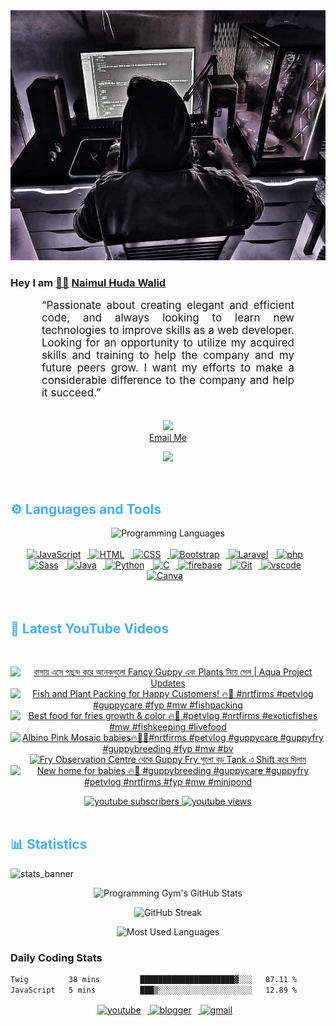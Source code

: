 <!-- ![github_cover_banner](https://www.digitalsolutionservices.com/img/services/web%20development.gif)-->

<div align="center" style="display:block;">
    <img height="400px" width="100%" alt="github cover banner" src="https://raw.githubusercontent.com/NaimulHudaWalid/NaimulHudaWalid/main/272276268_3114779035434264_920860974401480824_n.jpg"/> 
</div>

### Hey I am [👨🏻‍][facebook] [Naimul Huda Walid][youtube]



<p align:"center" style="text-align: justify; margin: 0 50px; font-size: 17px;" >
   “Passionate about creating elegant and efficient code, and always looking to learn new technologies to improve skills as a web developer. Looking for an opportunity to utilize my acquired skills and training to help the company and my future peers grow. I want my efforts to make a considerable difference to the company and help it succeed.”
<br>
<br>
<div align="center">

![](https://visitor-badge.glitch.me/badge?page_id=NaimulHudaWalid)
    <br />
[Email Me](mailto:dev.naimulhuda@gmail.com)
</div>
</p>
<!-- Typing SVG by DenverCoder1 - https://github.com/DenverCoder1/readme-typing-svg -->
<p align="center">
<!--   <a href="https://github.com/DenverCoder1/readme-typing-svg"> -->
    <img src="https://readme-typing-svg.herokuapp.com?color=E22FE4&width=380&height=45&lines=Open-Source+Enthusiast;Learning+In+Public;Empowering+Others;Nice+To+Meet+You+...&center=true"></a>

</p>
<br>
<!-- Languages and Tools -->

<h2 style="color: #44AEFB">⚙️ Languages and Tools</h2>
<div align="center" style="display:block;">
    <img width="100px" alt="Programming Languages" src="https://user-images.githubusercontent.com/78341798/194531121-47b0119a-ce00-439d-b586-125f86acb098.png"/> 
</div>
<br>   
<!-- Icons Resources -->
<!-- https://devicon.dev/ -->
<!-- https://cdn.jsdelivr.net/npm/simple-icons@v3/icons/ -->
<div align="center">
  <a href="https://developer.mozilla.org/en-US/docs/Web/JavaScript" target="_blank" rel="noreferrer">
      <img  alt="JavaScript" height="50px" style="padding-right:10px;" src="https://cdn.jsdelivr.net/gh/devicons/devicon/icons/javascript/javascript-plain.svg"/>
  </a>
  
 
  <a href="https://developer.mozilla.org/en-US/docs/Web/HTML" target="_blank" rel="noreferrer">
      <img  alt="HTML" height="50px" style="padding-right:10px;" src="https://cdn.jsdelivr.net/gh/devicons/devicon/icons/html5/html5-original.svg"/>
  </a>
  <a href="https://developer.mozilla.org/en-US/docs/Web/CSS" target="_blank" rel="noreferrer">
      <img  alt="CSS" height="50px" style="padding-right:10px;" src="https://cdn.jsdelivr.net/gh/devicons/devicon/icons/css3/css3-original.svg"/>
  </a>
  <a href="https://getbootstrap.com/" target="_blank" rel="noreferrer">
      <img  alt="Bootstrap" height="50px" style="padding-right:10px;" src="https://cdn.jsdelivr.net/gh/devicons/devicon/icons/bootstrap/bootstrap-original.svg"/>
  </a> 
  <a href="https://laravel.com/" target="_blank" rel="noreferrer">
      <img  alt="Laravel" height="50px" style="padding-right:10px;" src="https://cdn.jsdelivr.net/gh/devicons/devicon/icons/laravel/laravel-plain.svg"/>
  </a>
  <a href="https://www.php.net/" target="_blank" rel="noreferrer">
      <img  alt="php" height="50px" style="padding-right:10px;" src="https://cdn.jsdelivr.net/gh/devicons/devicon/icons/php/php-original.svg"/>
  </a>
  <a href="https://sass-lang.com/" target="_blank" rel="noreferrer">
      <img  alt="Sass" height="50px" style="padding-right:10px;" src="https://cdn.jsdelivr.net/gh/devicons/devicon/icons/sass/sass-original.svg"/>
  </a>
  <a href="https://www.java.com/en/" target="_blank" rel="noreferrer">
      <img  alt="Java" height="50px" style="padding-right:10px;" src="https://cdn.jsdelivr.net/gh/devicons/devicon/icons/java/java-original.svg"/>
  </a>    
  <a href="https://www.python.org/" target="_blank" rel="noreferrer">
      <img  alt="Python" height="50px" style="padding-right:10px;" src="https://cdn.jsdelivr.net/gh/devicons/devicon/icons/python/python-original.svg"/>
  </a>
  <a href="https://www.cprogramming.com/" target="_blank" rel="noreferrer">
      <img  alt="C" height="50px" style="padding-right:10px;" src="https://cdn.jsdelivr.net/gh/devicons/devicon/icons/c/c-original.svg"/>
  </a>
  
  <a href="https://firebase.google.com/" target="_blank" rel="noreferrer">
      <img  alt="firebase" height="50px" style="padding-right:10px;" src="https://cdn.jsdelivr.net/gh/devicons/devicon/icons/firebase/firebase-plain.svg"/>
  </a>
 
  <a href="https://git-scm.com/" target="_blank" rel="noreferrer">
      <img  alt="Git" height="50px" style="padding-right:10px;" src="https://cdn.jsdelivr.net/gh/devicons/devicon/icons/git/git-original.svg"/>
  </a>
  
  <a href="https://code.visualstudio.com/" target="_blank" rel="noreferrer">
      <img  alt="vscode" height="50px" style="padding-right:10px;"src="https://cdn.jsdelivr.net/gh/devicons/devicon/icons/vscode/vscode-original.svg"/>
  </a>
  <a href="https://www.canva.com/" target="_blank" rel="noreferrer">
      <img  alt="Canva" height="50px" style="padding-right:10px;" src="https://cdn.jsdelivr.net/gh/devicons/devicon/icons/canva/canva-original.svg"/> 
  </a>
</div>
<br>
<br>

<!-- Latest YouTube Videos -->

<h2 style="color: #44AEFB">🎦 Latest YouTube Videos</h2>
<br />

<!-- Resource/Reference: https://github.com/DenverCoder1/github-readme-youtube-cards -->
<div class="youtube videos cards" align="center">

<!-- BEGIN YOUTUBE-CARDS -->
[![বাসায় এসে পছন্দ করে অনেকগুলো Fancy Guppy এবং Plants নিয়ে গেল  | Aqua Project Updates](https://ytcards.demolab.com/?id=PLEWoeSgkJA&title=%E0%A6%AC%E0%A6%BE%E0%A6%B8%E0%A6%BE%E0%A7%9F+%E0%A6%8F%E0%A6%B8%E0%A7%87+%E0%A6%AA%E0%A6%9B%E0%A6%A8%E0%A7%8D%E0%A6%A6+%E0%A6%95%E0%A6%B0%E0%A7%87+%E0%A6%85%E0%A6%A8%E0%A7%87%E0%A6%95%E0%A6%97%E0%A7%81%E0%A6%B2%E0%A7%8B+Fancy+Guppy+%E0%A6%8F%E0%A6%AC%E0%A6%82+Plants+%E0%A6%A8%E0%A6%BF%E0%A7%9F%E0%A7%87+%E0%A6%97%E0%A7%87%E0%A6%B2++%7C+Aqua+Project+Updates&lang=en&timestamp=1711147077&background_color=%230d1117&title_color=%23ffffff&stats_color=%23dedede&max_title_lines=1&width=250&border_radius=5 "বাসায় এসে পছন্দ করে অনেকগুলো Fancy Guppy এবং Plants নিয়ে গেল  | Aqua Project Updates")](https://www.youtube.com/watch?v=PLEWoeSgkJA)
[![Fish and Plant Packing for Happy Customers! 🔥🖤 #nrtfirms #petvlog #guppycare #fyp #mw #fishpacking](https://ytcards.demolab.com/?id=KPV-o8LuFkc&title=Fish+and+Plant+Packing+for+Happy+Customers%21+%F0%9F%94%A5%F0%9F%96%A4+%23nrtfirms+%23petvlog+%23guppycare+%23fyp+%23mw+%23fishpacking&lang=en&timestamp=1711121390&background_color=%230d1117&title_color=%23ffffff&stats_color=%23dedede&max_title_lines=1&width=250&border_radius=5 "Fish and Plant Packing for Happy Customers! 🔥🖤 #nrtfirms #petvlog #guppycare #fyp #mw #fishpacking")](https://www.youtube.com/watch?v=KPV-o8LuFkc)
[![Best food for fries growth & color 🔥🖤 #petvlog #nrtfirms #exoticfishes #mw #fishkeeping #livefood](https://ytcards.demolab.com/?id=0uMihER9ISI&title=Best+food+for+fries+growth+%26+color+%F0%9F%94%A5%F0%9F%96%A4+%23petvlog+%23nrtfirms+%23exoticfishes+%23mw+%23fishkeeping+%23livefood&lang=en&timestamp=1711112211&background_color=%230d1117&title_color=%23ffffff&stats_color=%23dedede&max_title_lines=1&width=250&border_radius=5 "Best food for fries growth & color 🔥🖤 #petvlog #nrtfirms #exoticfishes #mw #fishkeeping #livefood")](https://www.youtube.com/watch?v=0uMihER9ISI)
[![Albino Pink Mosaic babies🔥🖤💯#nrtfirms #petvlog #guppycare #guppyfry #guppybreeding #fyp #mw #bv](https://ytcards.demolab.com/?id=LkVyRgpBTxQ&title=Albino+Pink+Mosaic+babies%F0%9F%94%A5%F0%9F%96%A4%F0%9F%92%AF%23nrtfirms+%23petvlog+%23guppycare+%23guppyfry+%23guppybreeding+%23fyp+%23mw+%23bv&lang=en&timestamp=1710979705&background_color=%230d1117&title_color=%23ffffff&stats_color=%23dedede&max_title_lines=1&width=250&border_radius=5 "Albino Pink Mosaic babies🔥🖤💯#nrtfirms #petvlog #guppycare #guppyfry #guppybreeding #fyp #mw #bv")](https://www.youtube.com/watch?v=LkVyRgpBTxQ)
[![Fry Observation Centre থেকে Guppy Fry গুলো বড় Tank এ Shift করে দিলাম](https://ytcards.demolab.com/?id=dvCD3bD3w9s&title=Fry+Observation+Centre+%E0%A6%A5%E0%A7%87%E0%A6%95%E0%A7%87+Guppy+Fry+%E0%A6%97%E0%A7%81%E0%A6%B2%E0%A7%8B+%E0%A6%AC%E0%A7%9C+Tank+%E0%A6%8F+Shift+%E0%A6%95%E0%A6%B0%E0%A7%87+%E0%A6%A6%E0%A6%BF%E0%A6%B2%E0%A6%BE%E0%A6%AE&lang=en&timestamp=1710976580&background_color=%230d1117&title_color=%23ffffff&stats_color=%23dedede&max_title_lines=1&width=250&border_radius=5 "Fry Observation Centre থেকে Guppy Fry গুলো বড় Tank এ Shift করে দিলাম")](https://www.youtube.com/watch?v=dvCD3bD3w9s)
[![New home for  babies 🔥🖤 #guppybreeding #guppycare #guppyfry #petvlog #nrtfirms #fyp #mw #minipond](https://ytcards.demolab.com/?id=yW7MCH6jM7g&title=New+home+for++babies+%F0%9F%94%A5%F0%9F%96%A4+%23guppybreeding+%23guppycare+%23guppyfry+%23petvlog+%23nrtfirms+%23fyp+%23mw+%23minipond&lang=en&timestamp=1710954763&background_color=%230d1117&title_color=%23ffffff&stats_color=%23dedede&max_title_lines=1&width=250&border_radius=5 "New home for  babies 🔥🖤 #guppybreeding #guppycare #guppyfry #petvlog #nrtfirms #fyp #mw #minipond")](https://www.youtube.com/watch?v=yW7MCH6jM7g)
<!-- END YOUTUBE-CARDS -->
</div>

<!-- Begin Youtube Buttons -->
<!-- Resource/Reference:  https://github.com/DenverCoder1/custom-icon-badges -->
<div class="youtube buttons" align="center">
    <a href="https://www.youtube.com/channel/UCa3YaFwzSII0kKg3Nads2dQ"  target="_blank">
        <img alt="youtube subscribers" src="https://img.shields.io/youtube/channel/subscribers/UCa3YaFwzSII0kKg3Nads2dQ?logo=youtube&logoColor=red&style=for-the-badge"/>
    </a> 
    <a href="https://www.youtube.com/channel/UCa3YaFwzSII0kKg3Nads2dQ"  target="_blank">
        <img alt="youtube views" src="https://custom-icon-badges.demolab.com/youtube/channel/views/UCa3YaFwzSII0kKg3Nads2dQ?color=%23E05D44&logo=eye&logoColor=white&style=for-the-badge&labelColor=#555555"/>
    </a> 
</div>
<br>
<!-- End Youtube Buttons -->

<!-- Statistics -->

<h2 style="color: #44AEFB">📊 Statistics</h2>

![stats_banner](https://user-images.githubusercontent.com/78341798/194534778-d662496c-ae00-4e8d-ae9b-b90912054e7f.gif)

<!-- Begin Stats Cards -->
<!-- Resources:  -->
<!-- Github & Languages Stats: https://github.com/naimul15-12090/github-readme-stats --> 
<!-- Streak Stats: https://github.com/denvercoder1/github-readme-streak-stats -->
<!-- Change the value after ?username= to your GitHub username. -->
<div class="stats" align="center">

![Programming Gym's GitHub Stats](https://github-readme-stats.vercel.app/api?username=NaimulHudaWalid&hide=stars&count_private=true&show_icons=true&theme=algolia&border_radius=20)

![GitHub Streak](https://streak-stats.demolab.com?user=NaimulHudaWalid&count_private=true&theme=algolia&border_radius=22)

![Most Used Languages](https://github-readme-stats.vercel.app/api/top-langs/?username=NaimulHudaWalid&langs_count=8&layout=compact&show_icons=true&theme=algolia&border_radius=20)
    
<!-- ![Top Langs](https://github-readme-stats.vercel.app/api/top-langs/?username=naimul15-12090&langs_count=8) -->
<!-- [![Top Langs](https://github-readme-stats.vercel.app/api/top-langs/?username=naimul15-12090&layout=compact)](https://github.com/anuraghazra/github-readme-stats)
 -->
    
</div>
<!--  End Stats Cards -->



### Daily Coding Stats
<!--START_SECTION:waka-->

```txt
Twig         38 mins         █████████████████████▓░░░   87.11 %
JavaScript   5 mins          ███▒░░░░░░░░░░░░░░░░░░░░░   12.89 %
```

<!--END_SECTION:waka-->
<!-- Begin Footer -->
<!-- Icons Resources -->
<!-- https://devicon.dev/ -->
<div class="footer" align="center" style="margin:15px;">
    <a href="https://www.youtube.com/channel/UCa3YaFwzSII0kKg3Nads2dQ" target="_blank">
        <img  style="margin:0 10px 10px 0;" src="https://user-images.githubusercontent.com/78341798/194531650-698ef1b1-9cbd-4b4f-96ef-5a2ec4b5d7e6.svg" alt="youtube" width="40px"/>
    </a>
    <a href="https://www.linkedin.com/in/naimulhudawalid/" target="_blank">
        <img style="margin:0 10px 10px 0;" src="https://user-images.githubusercontent.com/78341798/194531458-b5dfeb1b-bad5-4dfa-909a-2e402262db9a.svg" alt="blogger" width="40px"/>
    </a>
    <a href="mailto:dev.naimulhuda@gmail.com" target="_blank">
        <img style="margin:0 10px 10px 0;" src="https://user-images.githubusercontent.com/78341798/194531383-ddb2b774-5bb9-491c-b601-4a4a7d9792fb.svg" alt="gmail" width="40px"/>
    </a>
</div>
<!-- End Footer -->

[youtube]: https://www.youtube.com/channel/UCa3YaFwzSII0kKg3Nads2dQ
[facebook]: https://www.facebook.com/profile.php?id=100007065945838
